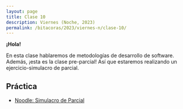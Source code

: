 ```yaml
---
layout: page
title: Clase 10
description: Viernes (Noche, 2023)
permalink: /bitacoras/2023/viernes-n/clase-10/
---
```



**¡Hola!**

En esta clase hablaremos de metodologías de desarrollo de software. Además, ¡esta es la clase pre-parcial! Así que estaremos realizando un ejercicio-simulacro de parcial.

## Práctica

- [Noodle: Simulacro de Parcial](https://docs.google.com/document/d/1-Qpv38kB29lNuzIi88TkTg4LGbO_iNijoVesZyvG5wM/edit#heading=h.3sssitpwxf4t)